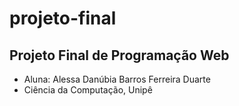 # projeto-final
## Projeto Final de Programação Web
- Aluna: Alessa Danúbia Barros Ferreira Duarte
- Ciência da Computação, Unipê
